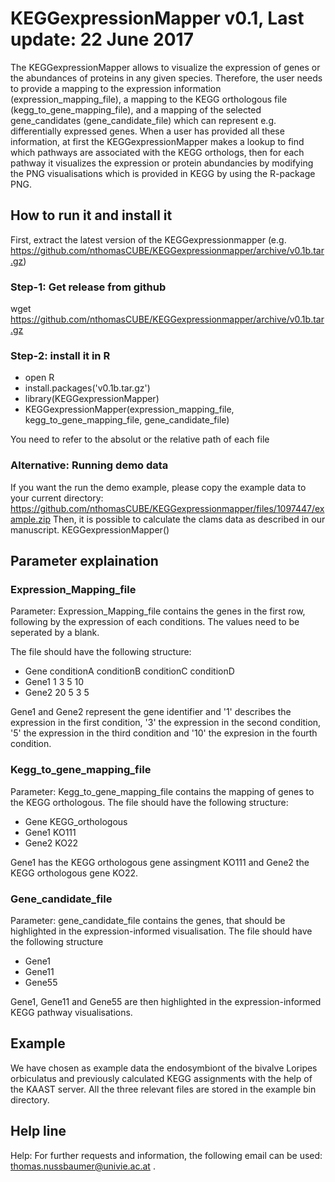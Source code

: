 # KEGGexpressionMapper v0.1, Last update: 22 June 2017
The KEGGexpressionMapper allows to visualize the expression of genes or the abundances of proteins in any given species. Therefore, the user needs to provide a mapping to the expression information (expression_mapping_file), a mapping to the KEGG orthologous file (kegg_to_gene_mapping_file), and a mapping of the selected gene_candidates (gene_candidate_file) which can represent e.g. differentially expressed genes. When a user has provided all these information, at first the KEGGexpressionMapper makes a lookup to find which pathways are associated with the KEGG orthologs, then for each pathway it visualizes the expression or protein abundancies by modifying the PNG visualisations which is provided in KEGG by using the R-package PNG.

## How to run it and install it

First, extract the latest version of the KEGGexpressionmapper (e.g. https://github.com/nthomasCUBE/KEGGexpressionmapper/archive/v0.1b.tar.gz)

### Step-1: Get release from github
wget https://github.com/nthomasCUBE/KEGGexpressionmapper/archive/v0.1b.tar.gz

### Step-2: install it in R
- open R
- install.packages('v0.1b.tar.gz')
- library(KEGGexpressionMapper)
- KEGGexpressionMapper(expression_mapping_file, kegg_to_gene_mapping_file, gene_candidate_file)

You need to refer to the absolut or the relative path of each file

### Alternative: Running demo data
If you want the run the demo example, please copy the example data to your current directory: https://github.com/nthomasCUBE/KEGGexpressionmapper/files/1097447/example.zip
Then, it is possible to calculate the clams data as described in our manuscript.
KEGGexpressionMapper()

## Parameter explaination
### Expression_Mapping_file
Parameter: Expression_Mapping_file contains the genes in the first row, following by the expression of each conditions. The values need to be seperated by a blank.

The file should have the following structure:
- Gene conditionA conditionB conditionC conditionD
- Gene1 1 3 5 10
- Gene2 20 5 3 5

Gene1 and Gene2 represent the gene identifier and '1' describes the expression in the first condition, '3' the expression in the second condition, '5' the expression in the third condition and '10' the expresion in the fourth condition.

### Kegg_to_gene_mapping_file
Parameter: Kegg_to_gene_mapping_file contains the mapping of genes to the KEGG orthologous.
The file should have the following structure:
- Gene KEGG_orthologous
- Gene1 KO111
- Gene2 KO22

Gene1 has the KEGG orthologous gene assingment KO111 and Gene2 the KEGG orthologous gene KO22.

### Gene_candidate_file 
Parameter: gene_candidate_file contains the genes, that should be highlighted in the expression-informed visualisation.
The file should have the following structure
- Gene1
- Gene11
- Gene55

Gene1, Gene11 and Gene55 are then highlighted in the expression-informed KEGG pathway visualisations.

## Example
We have chosen as example data the endosymbiont of the bivalve Loripes orbiculatus and previously calculated KEGG assignments
with the help of the KAAST server.  All the three relevant files are stored in the example bin directory.

## Help line
Help:
For further requests and information, the following email can be used: thomas.nussbaumer@univie.ac.at .




